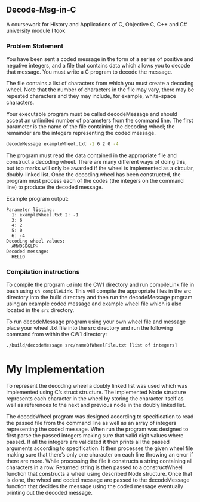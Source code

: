 ## Decode-Msg-in-C
A coursework for History and Applications of C, Objective C, C++ and C# university module I took

### Problem Statement

You have been sent a coded message in the form of a series of positive and negative integers, and a file that contains data which allows you to decode that message. You must write a C program to decode the message.


The file contains a list of characters from which you must create a decoding wheel. Note that the number of characters in the file may vary, there may be repeated characters and they may include, for example, white-space characters.

Your executable program must be called decodeMessage and should accept an unlimited number of parameters from the command line. The first parameter is the name of the file containing the decoding wheel; the remainder are the integers representing the coded message.

```bash
decodeMessage exampleWheel.txt -1 6 2 0 -4
```

The program must read the data contained in the appropriate file and construct a decoding wheel. There are many different ways of doing this, but top marks will only be awarded if the wheel is implemented as a circular, doubly-linked list. Once the decoding wheel has been constructed, the program must process each of the codes (the integers on the command line) to produce the decoded message.

Example program output:
```
Parameter listing:
  1: exampleWheel.txt 2: -1
  3: 6
  4: 2
  5: 0
  6: -4
Decoding wheel values:
  AMWOSEGLPH
Decoded message:
  HELLO
```




### Compilation instructions
To compile the program `cd` into the CW1 directory and run compileLink file in bash using `sh compileLink`. This will compile the appropriate files in the src directory into the build directory and then run the decodeMessage program using an example coded message and example wheel file which is also located in the `src` directory.

To run decodeMessage program using your own wheel file and message place your wheel .txt file into the src directory and run the following command from within the CW1 directory:

```bash
./build/decodeMessage src/nameOfWheelFile.txt [list of integers]
```

# My Implementation

To represent the decoding wheel a doubly linked list was used which was implemented using C’s struct structure. The implemented Node structure represents each character in the wheel by storing the character itself as well as references to the next and previous node in the doubly linked list.

The decodeWheel program was designed according to specification to read the passed file from the command line as well as an array of integers representing the coded message. When run the program was designed to first parse the passed integers making sure that valid digit values where passed. If all the integers are validated it then prints all the passed arguments according to specification. It then processes the given wheel file making sure that there’s only one character on each line throwing an error if there are more. While processing the file it constructs a string containing all characters in a row. Returned string is then passed to a constructWheel function that constructs a wheel using described Node structure. Once that is done, the wheel and coded message are passed to the decodeMessage function that decides the message using the coded message eventually printing out the decoded message.
